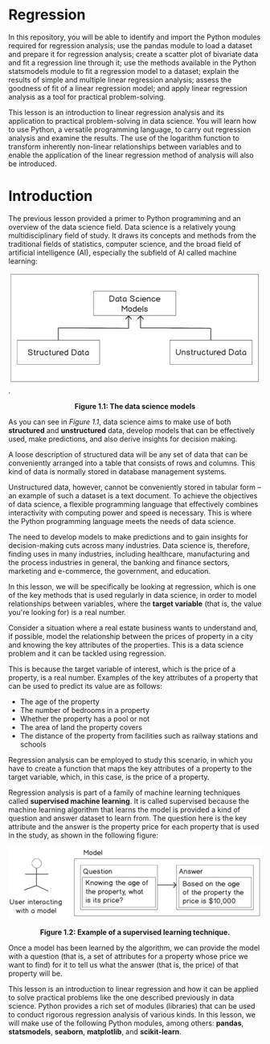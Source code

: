 # Regression

In this repository, you will be able to identify and import the Python modules required for regression analysis; use the pandas module to load a dataset and prepare it for regression analysis; create a scatter plot of bivariate data and fit a regression line through it; use the methods available in the Python statsmodels module to fit a regression model to a dataset; explain the results of simple and multiple linear regression analysis; assess the goodness of fit of a linear regression model; and apply linear regression analysis as a tool for practical problem-solving.

This lesson is an introduction to linear regression analysis and its application to practical problem-solving in data science. You will learn how to use Python, a versatile programming language, to carry out regression analysis and examine the results. The use of the logarithm function to transform inherently non-linear relationships between variables and to enable the application of the linear regression method of analysis will also be introduced.

# Introduction

The previous lesson provided a primer to Python programming and an overview of the data science field. Data science is a relatively young multidisciplinary field of study. It draws its concepts and methods from the traditional fields of statistics, computer science, and the broad field of artificial intelligence (AI), especially the subfield of AI called machine learning:

![Regression](regression2.png).
<p align="center"><b>Figure 1.1: The data science models </b></p>

As you can see in *Figure 1.1*, data science aims to make use of both **structured** and **unstructured** data, develop models that can be effectively used, make predictions, and also derive insights for decision making.

A loose description of structured data will be any set of data that can be conveniently arranged into a table that consists of rows and columns. This kind of data is normally stored in database management systems.

Unstructured data, however, cannot be conveniently stored in tabular form – an example of such a dataset is a text document. To achieve the objectives of data science, a flexible programming language that effectively combines interactivity with computing power and speed is necessary. This is where the Python programming language meets the needs of data science.

The need to develop models to make predictions and to gain insights for decision-making cuts across many industries. Data science is, therefore, finding uses in many industries, including healthcare, manufacturing and the process industries in general, the banking and finance sectors, marketing and e-commerce, the government, and education.

In this lesson, we will be specifically be looking at regression, which is one of the key methods that is used regularly in data science, in order to model relationships between variables, where the **target variable** (that is, the value you're looking for) is a real number.

Consider a situation where a real estate business wants to understand and, if possible, model the relationship between the prices of property in a city and knowing the key attributes of the properties. This is a data science problem and it can be tackled using regression.

This is because the target variable of interest, which is the price of a property, is a real number. Examples of the key attributes of a property that can be used to predict its value are as follows:

- The age of the property
- The number of bedrooms in a property
- Whether the property has a pool or not
- The area of land the property covers
- The distance of the property from facilities such as railway stations and schools

Regression analysis can be employed to study this scenario, in which you have to create a function that maps the key attributes of a property to the target variable, which, in this case, is the price of a property.

Regression analysis is part of a family of machine learning techniques called **supervised machine learning**. It is called supervised because the machine learning algorithm that learns the model is provided a kind of question and answer dataset to learn from. The question here is the key attribute and the answer is the property price for each property that is used in the study, as shown in the following figure:

![Example of a Supervised learning technique](supervised_learning.png)
<p align="center"><b>Figure 1.2: Example of a supervised learning technique. </b></p>

Once a model has been learned by the algorithm, we can provide the model with a question (that is, a set of attributes for a property whose price we want to find) for it to tell us what the answer (that is, the price) of that property will be.

This lesson is an introduction to linear regression and how it can be applied to solve practical problems like the one described previously in data science. Python provides a rich set of modules (libraries) that can be used to conduct rigorous regression analysis of various kinds. In this lesson, we will make use of the following Python modules, among others: **pandas**, **statsmodels**, **seaborn**, **matplotlib**, and **scikit-learn**.
